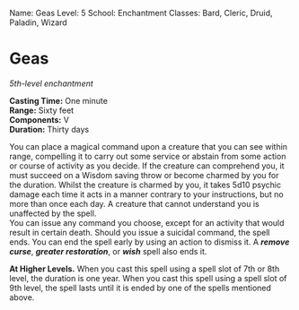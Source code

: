 Name: Geas
Level: 5
School: Enchantment
Classes: Bard, Cleric, Druid, Paladin, Wizard

# Geas
_5th-level enchantment_

**Casting Time:** One minute    
**Range:** Sixty feet    
**Components:** V    
**Duration:** Thirty days 

You can place a magical command upon a creature that you can see within range, compelling it to carry out some service or abstain from some action or course of activity as you decide. If the creature can comprehend you, it must succeed on a Wisdom saving throw or become charmed by you for the duration. Whilst the creature is charmed by you, it takes 5d10 psychic damage each time it acts in a manner contrary to your instructions, but no more than once each day. A creature that cannot understand you is unaffected by the spell.    
You can issue any command you choose, except for an activity that would result in certain death. Should you issue a suicidal command, the spell ends. You can end the spell early by using an action to dismiss it. A **_remove curse_**, **_greater restoration_**, or **_wish_** spell also ends it. 

**At Higher Levels.** When you cast this spell using a spell slot of 7th or 8th level, the duration is one year. When you cast this spell using a spell slot of 9th level, the spell lasts until it is ended by one of the spells mentioned above.
